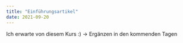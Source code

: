```yaml
---
title: "Einführungsartikel"
date: 2021-09-20
---
```


Ich erwarte von diesem Kurs :) 
-> Ergänzen in den kommenden Tagen  
